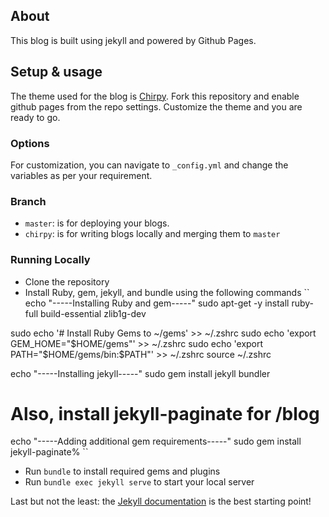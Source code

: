 ## About
This blog is built using jekyll and powered by Github Pages.

## Setup & usage
The theme used for the blog is [Chirpy](https://github.com/cotes2020/jekyll-theme-chirpy). Fork this repository and enable github pages from the repo settings. Customize the theme and you are ready to go.

### Options
For customization, you can navigate to `_config.yml` and change the variables as per your requirement. 

### Branch
- ``master``: is for deploying your blogs.
- ``chirpy``: is for writing blogs locally and merging them to ``master``

### Running Locally
- Clone the repository
- Install Ruby, gem, jekyll, and bundle using the following commands
``
echo "-----Installing Ruby and gem-----"
sudo apt-get -y install ruby-full build-essential zlib1g-dev

sudo echo '# Install Ruby Gems to ~/gems' >> ~/.zshrc
sudo echo 'export GEM_HOME="$HOME/gems"' >> ~/.zshrc
sudo echo 'export PATH="$HOME/gems/bin:$PATH"' >> ~/.zshrc
source ~/.zshrc


echo "-----Installing jekyll-----"
sudo gem install jekyll bundler

# Also, install jekyll-paginate for /blog
echo "-----Adding additional gem requirements-----"
sudo gem install jekyll-paginate% 
``
- Run `bundle` to install required gems and plugins
- Run `bundle exec jekyll serve` to start your local server

Last but not the least: the [Jekyll documentation](http://jekyllrb.com) is the best starting point!
